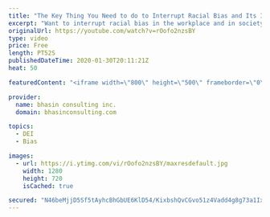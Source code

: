 ```yaml
---
title: "The Key Thing You Need to do to Interrupt Racial Bias and Its Impact"
excerpt: "Want to interrupt racial bias in the workplace and in society? Then you need to learn this key tool for preventing and shielding against bias.  - - - - -   bhasin consulting inc. (bci) is a world-renowned full-service diversity, equity and inclusion consulting firm dedicated to driving organizational"
originalUrl: https://youtube.com/watch?v=rOofo2nzsBY
type: video
price: Free
length: PT52S
publishedDateTime: 2020-01-30T20:11:21Z
heat: 50

featuredContent: "<iframe width=\"800\" height=\"500\" frameborder=\"0\" src=\"https://www.youtube.com/embed/rOofo2nzsBY\" allow=\"accelerometer; autoplay; encrypted-media; gyroscope; picture-in-picture\" allowfullscreen></iframe>"

provider:
  name: bhasin consulting inc.
  domain: bhasinconsulting.com

topics:
  - DEI
  - Bias

images:
  - url: https://i.ytimg.com/vi/rOofo2nzsBY/maxresdefault.jpg
    width: 1280
    height: 720
    isCached: true

secured: "N46beMjjD5Sf5tAyhcBhGbUE6KlD54/KixbshQvCGvo51z4Vadd4g8g73a1Ix6FqLWspJyrJfnaN0x1Vh44XyO7gxArkA86L2U4Bd+/DPScdvJabnxBRNL5NbRE+KsNtUlKV5pOzeKw22tpoT29+sLW7VUriXuMdHMagiuiNyvkCXZDt8f12qd6PPHeWW7hI0BG4EQ4AJGb1MhjiB/y6k/kF2EoCwg9FtU4aSzJIDmnP0JkjbdL3kusVqCkAS5QCuAGd6ktQP7yhtHSX8OukT+xdTC4arpsvkhgeeCnuTLqg3bJOdnWZ4WMTQzy+U37kMnpqMJxL9kAvOSBlXeQ5V0Yp5VG7ghwNEW0a1B2R8lOCiHwOkdCFnFUTjfzR0lKHAaRjE++xBWeG1Ng1/g3v5Pd7sFzHZLZLrbu8rXn/Fn8=;pw+1pyGFwb7yTvDD5n9nVQ=="
---
```


